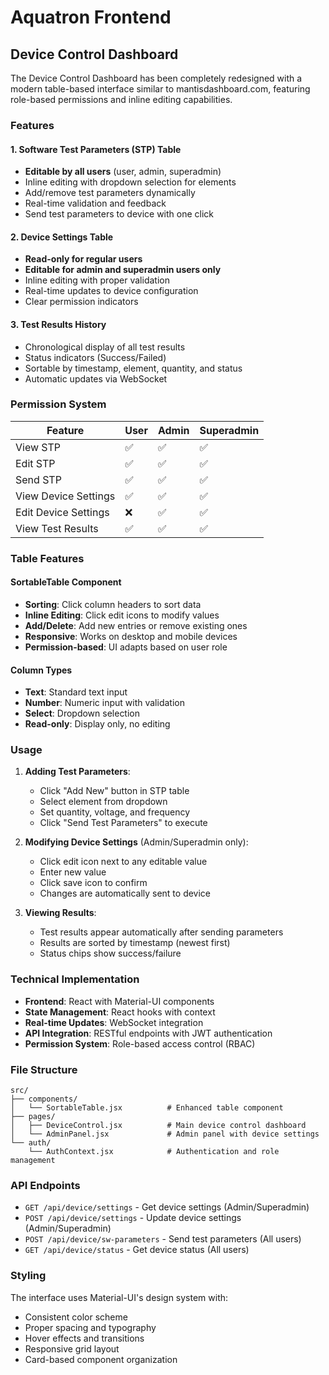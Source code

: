 # Aquatron Frontend

## Device Control Dashboard

The Device Control Dashboard has been completely redesigned with a modern table-based interface similar to mantisdashboard.com, featuring role-based permissions and inline editing capabilities.

### Features

#### 1. Software Test Parameters (STP) Table
- **Editable by all users** (user, admin, superadmin)
- Inline editing with dropdown selection for elements
- Add/remove test parameters dynamically
- Real-time validation and feedback
- Send test parameters to device with one click

#### 2. Device Settings Table
- **Read-only for regular users**
- **Editable for admin and superadmin users only**
- Inline editing with proper validation
- Real-time updates to device configuration
- Clear permission indicators

#### 3. Test Results History
- Chronological display of all test results
- Status indicators (Success/Failed)
- Sortable by timestamp, element, quantity, and status
- Automatic updates via WebSocket

### Permission System

| Feature | User | Admin | Superadmin |
|---------|------|-------|------------|
| View STP | ✅ | ✅ | ✅ |
| Edit STP | ✅ | ✅ | ✅ |
| Send STP | ✅ | ✅ | ✅ |
| View Device Settings | ✅ | ✅ | ✅ |
| Edit Device Settings | ❌ | ✅ | ✅ |
| View Test Results | ✅ | ✅ | ✅ |

### Table Features

#### SortableTable Component
- **Sorting**: Click column headers to sort data
- **Inline Editing**: Click edit icons to modify values
- **Add/Delete**: Add new entries or remove existing ones
- **Responsive**: Works on desktop and mobile devices
- **Permission-based**: UI adapts based on user role

#### Column Types
- **Text**: Standard text input
- **Number**: Numeric input with validation
- **Select**: Dropdown selection
- **Read-only**: Display only, no editing

### Usage

1. **Adding Test Parameters**:
   - Click "Add New" button in STP table
   - Select element from dropdown
   - Set quantity, voltage, and frequency
   - Click "Send Test Parameters" to execute

2. **Modifying Device Settings** (Admin/Superadmin only):
   - Click edit icon next to any editable value
   - Enter new value
   - Click save icon to confirm
   - Changes are automatically sent to device

3. **Viewing Results**:
   - Test results appear automatically after sending parameters
   - Results are sorted by timestamp (newest first)
   - Status chips show success/failure

### Technical Implementation

- **Frontend**: React with Material-UI components
- **State Management**: React hooks with context
- **Real-time Updates**: WebSocket integration
- **API Integration**: RESTful endpoints with JWT authentication
- **Permission System**: Role-based access control (RBAC)

### File Structure

```
src/
├── components/
│   └── SortableTable.jsx          # Enhanced table component
├── pages/
│   ├── DeviceControl.jsx          # Main device control dashboard
│   └── AdminPanel.jsx             # Admin panel with device settings
└── auth/
    └── AuthContext.jsx            # Authentication and role management
```

### API Endpoints

- `GET /api/device/settings` - Get device settings (Admin/Superadmin)
- `POST /api/device/settings` - Update device settings (Admin/Superadmin)
- `POST /api/device/sw-parameters` - Send test parameters (All users)
- `GET /api/device/status` - Get device status (All users)

### Styling

The interface uses Material-UI's design system with:
- Consistent color scheme
- Proper spacing and typography
- Hover effects and transitions
- Responsive grid layout
- Card-based component organization
